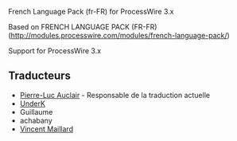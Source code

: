 French Language Pack (fr-FR) for ProcessWire 3.x

Based on FRENCH LANGUAGE PACK (FR-FR) (http://modules.processwire.com/modules/french-language-pack/)

Support for ProcessWire 3.x

## Traducteurs

- [Pierre-Luc Auclair](https://github.com/plauclair) - Responsable de la traduction actuelle
- [UnderK](https://github.com/underk)
- Guillaume
- achabany
- [Vincent Maillard](https://github.com/v-maillard/)
